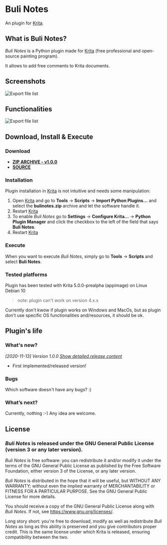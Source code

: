 # Buli Notes

An plugin for [Krita](https://krita.org).


## What is Buli Notes?
*Buli Notes* is a Python plugin made for [Krita](https://krita.org) (free professional and open-source painting program).


It allows to add free comments to Krita documents.



## Screenshots

![Export file list](https://github.com/Grum999/BuliNotes/raw/main/screenshots/main.png)


## Functionalities


![Export file list](https://github.com/Grum999/BuliNotes/raw/main/screenshots/r1-0-0_main_example.png)


## Download, Install & Execute

### Download
+ **[ZIP ARCHIVE - v1.0.0](https://github.com/Grum999/BuliNotes/releases/download/1.0.0/bulinotes.zip)**
+ **[SOURCE](https://github.com/Grum999/BuliNotes)**


### Installation

Plugin installation in [Krita](https://krita.org) is not intuitive and needs some manipulation:

1. Open [Krita](https://krita.org) and go to **Tools** -> **Scripts** -> **Import Python Plugins...** and select the **bulinotes.zip** archive and let the software handle it.
2. Restart [Krita](https://krita.org)
3. To enable *Buli Notes* go to **Settings** -> **Configure Krita...** -> **Python Plugin Manager** and click the checkbox to the left of the field that says **Buli Notes**.
4. Restart [Krita](https://krita.org)


### Execute

When you want to execute *Buli Notes*, simply go to **Tools** -> **Scripts** and select **Buli Notes**.


### Tested platforms
Plugin has been tested with Krita 5.0.0-prealpha (appimage) on Linux Debian 10
> note: plugin can't work on version 4.x.x

Currently don't kwow if plugin works on Windows and MacOs, but as plugin don't use specific OS functionalities and/resources, it should be ok.



## Plugin's life

### What's new?

_[2020-11-13] Version 1.0.0_ *[Show detailed release content](https://github.com/Grum999/BuliNotes/blob/main/releases-notes/RELEASE-1.0.0.md)*

- First implemented/released version!



### Bugs

Which software doesn't have any bugs? :)



### What’s next?

Currently, nothing :-)
Any idea are welcome.


## License

### *Buli Notes* is released under the GNU General Public License (version 3 or any later version).

*Buli Notes* is free software: you can redistribute it and/or modify it under the terms of the GNU General Public License as published by the Free Software Foundation, either version 3 of the License, or any later version.

*Buli Notes* is distributed in the hope that it will be useful, but WITHOUT ANY WARRANTY; without even the implied warranty of MERCHANTABILITY or FITNESS FOR A PARTICULAR PURPOSE. See the GNU General Public License for more details.

You should receive a copy of the GNU General Public License along with *Buli Notes*. If not, see <https://www.gnu.org/licenses/>.


Long story short: you're free to download, modify as well as redistribute *Buli Notes* as long as this ability is preserved and you give contributors proper credit. This is the same license under which Krita is released, ensuring compatibility between the two.
